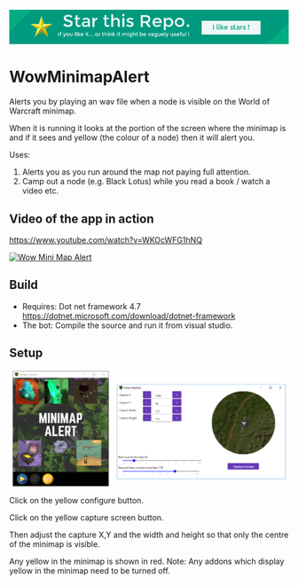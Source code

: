 <p align="center">
  <img src="https://raw.githubusercontent.com/julianperrott/WowMinimapAlert/master/images/starme.png" alt="Star this Repo"/>
</p>


# WowMinimapAlert
Alerts you by playing an wav file when a node is visible on the World of Warcraft minimap.

When it is running it looks at the portion of the screen where the minimap is and if it sees and yellow (the colour of a node) then it will alert you.

Uses:

1. Alerts you as you run around the map not paying full attention.
2. Camp out a node (e.g. Black Lotus) while you read a book / watch a video etc.

## Video of the app in action

https://www.youtube.com/watch?v=WKOcWFG1hNQ

[![Wow Mini Map Alert](https://img.youtube.com/vi/WKOcWFG1hNQ/0.jpg)](https://www.youtube.com/watch?v=WKOcWFG1hNQ)

## Build

* Requires: Dot net framework 4.7
https://dotnet.microsoft.com/download/dotnet-framework
* The bot: Compile the source and run it from visual studio.

## Setup

<p align="center">
  <img src="https://raw.githubusercontent.com/julianperrott/WowMinimapAlert/master/images/Setup.png" alt="Setup"/>
</p>

Click on the yellow configure button.

Click on the yellow capture screen button.

Then adjust the capture X,Y and the width and height so that only the centre of the minimap is visible.

Any yellow in the minimap is shown in red. Note: Any addons which display yellow in the minimap need to be turned off.

